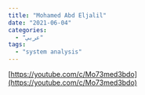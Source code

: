 ```yaml
---
title: "Mohamed Abd Eljalil"
date: "2021-06-04"
categories:
  - "عربي"
tags:
  - "system analysis"
---
```


[https://youtube.com/c/Mo73med3bdo](https://youtube.com/c/Mo73med3bdo)
